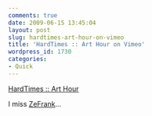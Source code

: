 ```yaml
---
comments: true
date: 2009-06-15 13:45:04
layout: post
slug: hardtimes-art-hour-on-vimeo
title: 'HardTimes :: Art Hour on Vimeo'
wordpress_id: 1730
categories:
- Quick
---
```


[HardTimes :: Art Hour](http://www.vimeo.com/5141861)

I miss [ZeFrank](http://www.zefrank.com/)...


